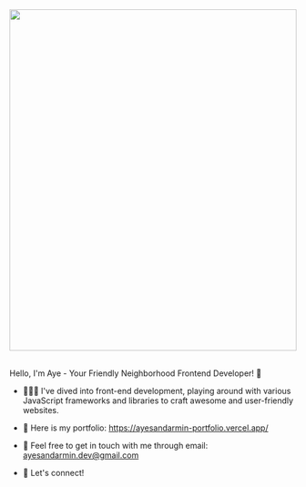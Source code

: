  <img src="https://github.com/Anmol-Baranwal/Cool-GIFs-For-GitHub/assets/74038190/54fb7eef-b1e8-41dc-be97-57e4180b3b24" width="100%" height="600">
<br><br>

Hello, I'm Aye - Your Friendly Neighborhood Frontend Developer! 👋




- 👩🏻‍💻 I've dived into front-end development, playing around with various JavaScript frameworks and libraries to craft awesome and user-friendly websites.

- 📌 Here is my portfolio: https://ayesandarmin-portfolio.vercel.app/

- 📩 Feel free to get in touch with me through email: ayesandarmin.dev@gmail.com


- 🤝 Let's connect!
